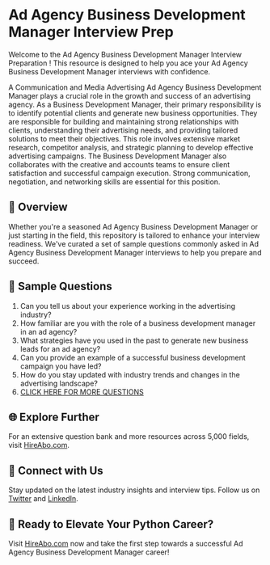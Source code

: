 # Ad Agency Business Development Manager Interview Prep

Welcome to the Ad Agency Business Development Manager Interview Preparation ! This resource is designed to help you ace your Ad Agency Business Development Manager interviews with confidence.

A Communication and Media Advertising Ad Agency Business Development Manager plays a crucial role in the growth and success of an advertising agency. As a Business Development Manager, their primary responsibility is to identify potential clients and generate new business opportunities. They are responsible for building and maintaining strong relationships with clients, understanding their advertising needs, and providing tailored solutions to meet their objectives. This role involves extensive market research, competitor analysis, and strategic planning to develop effective advertising campaigns. The Business Development Manager also collaborates with the creative and accounts teams to ensure client satisfaction and successful campaign execution. Strong communication, negotiation, and networking skills are essential for this position.

## 🚀 Overview

Whether you're a seasoned Ad Agency Business Development Manager or just starting in the field, this repository is tailored to enhance your interview readiness. We've curated a set of sample questions commonly asked in Ad Agency Business Development Manager interviews to help you prepare and succeed.

## 📝 Sample Questions

1. Can you tell us about your experience working in the advertising industry?
2. How familiar are you with the role of a business development manager in an ad agency?
3. What strategies have you used in the past to generate new business leads for an ad agency?
4. Can you provide an example of a successful business development campaign you have led?
5. How do you stay updated with industry trends and changes in the advertising landscape?
6. [CLICK HERE FOR MORE QUESTIONS](https://hireabo.com/job/8_3_48/Ad%20Agency%20Business%20Development%20Manager)

## 🌐 Explore Further

For an extensive question bank and more resources across 5,000 fields, visit [HireAbo.com](https://www.hireabo.com).

## 📱 Connect with Us

Stay updated on the latest industry insights and interview tips. Follow us on [Twitter](https://twitter.com/hireabo) and [LinkedIn](https://www.linkedin.com/in/hire-abo-3609972a8/).

## 🚀 Ready to Elevate Your Python Career?

Visit [HireAbo.com](https://www.hireabo.com) now and take the first step towards a successful Ad Agency Business Development Manager career!
